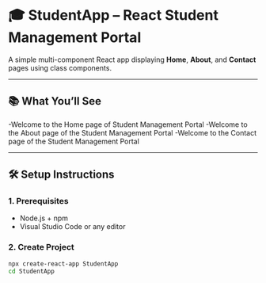 # 🎓 StudentApp – React Student Management Portal

A simple multi-component React app displaying **Home**, **About**, and **Contact** pages using class components.

---

## 📚 What You’ll See

-Welcome to the Home page of Student Management Portal
-Welcome to the About page of the Student Management Portal
-Welcome to the Contact page of the Student Management Portal


---

## 🛠️ Setup Instructions

### 1. Prerequisites
- Node.js + npm
- Visual Studio Code or any editor

### 2. Create Project

```bash
npx create-react-app StudentApp
cd StudentApp
